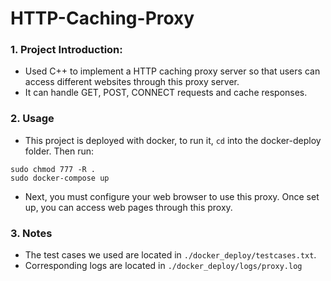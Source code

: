 # HTTP-Caching-Proxy

### 1. Project Introduction:
- Used C++ to implement a HTTP caching proxy server so that users can access different websites through this proxy server.
- It can handle GET, POST, CONNECT requests and cache responses.

### 2. Usage
- This project is deployed with docker, to run it, `cd` into the docker-deploy folder. Then run:
```
sudo chmod 777 -R .
sudo docker-compose up
```
- Next, you must configure your web browser to use this proxy. Once set up, you can access web pages through this proxy.

### 3. Notes
- The test cases we used are located in `./docker_deploy/testcases.txt`.
- Corresponding logs are located in `./docker_deploy/logs/proxy.log`
